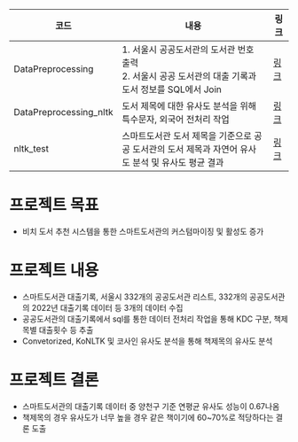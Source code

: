 | 코드 | 내용 | 링크 |
|------|-----|------|
|   DataPreprocessing   |  1. 서울시 공공도서관의 도서관 번호 출력 <br/> 2. 서울시 공공 도서관의 대출 기록과 도서 정보를 SQL에서 Join   |   [링크](https://github.com/DataResolvere/Project/blob/main/Culture_book/DataPreprocessing.ipynb)   |
|   DataPreprocessing_nltk   |  도서 제목에 대한 유사도 분석을 위해 특수문자, 외국어 전처리 작업   |   [링크](https://github.com/DataResolvere/Project/blob/main/Culture_book/DataPreprocessing_nltk.ipynb)   |
|   nltk_test   |  스마트도서관 도서 제목을 기준으로 공공 도서관의 도서 제목과 자연어 유사도 분석 및 유사도 평균 결과  |   [링크](https://github.com/DataResolvere/Project/blob/main/Culture_book/nltk_test.ipynb)   |
# 프로젝트 목표
- 비치 도서 추천 시스템을 통한 스마트도서관의 커스텀마이징 및 활성도 증가
# 프로젝트 내용
- 스마트도서관 대출기록, 서울시 332개의 공공도서관 리스트, 332개의 공공도서관의 2022년 대출기록 데이터 등 3개의 데이터 수집
- 공공도서관의 대출기록에서 sql를 통한 데이터 전처리 작업을 통해 KDC 구분, 책제목별 대출횟수 등 추출
- Convetorized, KoNLTK 및 코사인 유사도 분석을 통해 책제목의 유사도 분석
# 프로젝트 결론
- 스마트도서관의 대출기록 데이터 중 양천구 기준 연평균 유사도 성능이 0.67나옴
- 책제목의 경우 유사도가 너무 높을 경우 같은 책이기에 60~70%로 적당하다는 결론 도출
